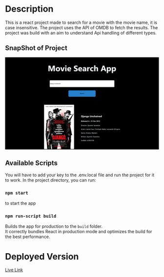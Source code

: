 # Description
This is a react project made to search for a movie with the movie name, it is case insensitive. The project uses the API of OMDB to fetch the results. The project was build with an aim to understand Api handling of different types.

## SnapShot of Project

![Image](./snap.png)

## Available Scripts

You will have to add your key to the .env.local file and run the project for it to work.
In the project directory, you can run:

### `npm start` 
to start the app

### `npm run-script build`

Builds the app for production to the `build` folder.\
It correctly bundles React in production mode and optimizes the build for the best performance.

# Deployed Version

[Live Link](https://moviesearch-akj.netlify.app/)